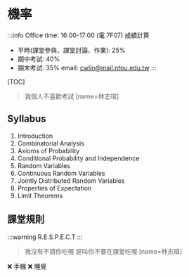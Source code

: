 # 機率

:::info
Office time: 16:00-17:00 (電 7F07)
成績計算
- 平時(課堂參與、課堂討論、作業): 25%
- 期中考試: 40%
- 期末考試: 35%
email: cwlin@mail.ntpu.edu.tw
:::

[TOC]

> 我個人不喜歡考試
> [name=林志瑋]

Syllabus
---
1. Introduction
2. Combinatorial Analysis
3. Axioms of Probability
4. Conditional Probability and Independence
5. Random Variables
6. Continuous Random Variables
7. Jointly Distributed Random Variables
8. Properties of Expectation
9. Limit Theorems

課堂規則
---
:::warning
R.E.S.P.E.C.T
:::

> 我沒有不請你吃喔
> 是叫你不要在課堂吃喔
> [name=林志瑋]

:x: 手機
:x: 睡覺























